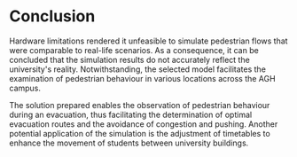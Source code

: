 # Conclusion

Hardware limitations rendered it unfeasible to simulate pedestrian flows that were comparable to real-life scenarios. As a consequence,
it can be concluded that the simulation results do not accurately reflect the university's reality. Notwithstanding, the selected model
facilitates the examination of pedestrian behaviour in various locations across the AGH campus.

The solution prepared enables the observation of pedestrian behaviour during an evacuation, thus facilitating the determination of
optimal evacuation routes and the avoidance of congestion and pushing. Another potential application of the simulation is the
adjustment of timetables to enhance the movement of students between university buildings.
